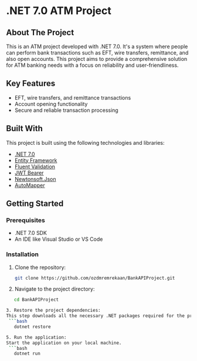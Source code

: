 # .NET 7.0 ATM Project

## About The Project

This is an ATM project developed with .NET 7.0. It's a system where people can perform bank transactions such as EFT, wire transfers, remittance, and also open accounts. This project aims to provide a comprehensive solution for ATM banking needs with a focus on reliability and user-friendliness.

## Key Features

- EFT, wire transfers, and remittance transactions
- Account opening functionality
- Secure and reliable transaction processing

## Built With

This project is built using the following technologies and libraries:

- [.NET 7.0](https://dotnet.microsoft.com/en-us/download/dotnet/7.0)
- [Entity Framework](https://docs.microsoft.com/en-us/ef/)
- [Fluent Validation](https://fluentvalidation.net/)
- [JWT Bearer](https://jwt.io/)
- [Newtonsoft.Json](https://www.newtonsoft.com/json)
- [AutoMapper](https://automapper.org/)

## Getting Started

### Prerequisites

- .NET 7.0 SDK
- An IDE like Visual Studio or VS Code

### Installation

1. Clone the repository:
   ```bash
   git clone https://github.com/ozdmremrekaan/BankAPIProject.git
   
2. Navigate to the project directory:
  ```bash
     cd BankAPIProject
  
3. Restore the project dependencies:
This step downloads all the necessary .NET packages required for the project.
   ```bash
     dotnet restore

5. Run the application:
Start the application on your local machine.
   ```bash
     dotnet run

  




